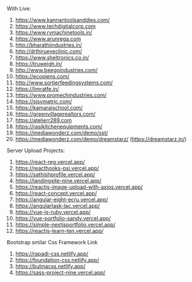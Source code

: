 With Live:

1) https://www.kannantoolsanddies.com/
2) https://www.techdigitalcorp.com
3) https://www.rvmachinetools.in/
4) https://www.arunrega.com
5) http://bharathiindustries.in/
6) http://drthirueyeclinic.com/
7) https://www.sheltronics.co.in/
8) https://truweigh.in/
9) http://www.beegoindustries.com/
10) https://ecopiens.com/
11) http://www.sortierfeedingsystems.com/
12) https://limratfe.in/
13) https://www.promechindustries.com/
14) https://sjsvmatric.com/
15) https://kamarajschool.com/
16) https://greenvillagerealtors.com/
17) https://atelierr289.com
18) https://rasikitchenequipments.com/
19) https://mediawonderz.com/demo/sst/
20) https://mediawonderz.com/demo/dreamstarz/ (https://dreamstarz.in/)

Server Upload Projects:
1)  https://react-reg.vercel.app/
2)  https://reacthooks-psi.vercel.app/
3)  https://sathishprofile.vercel.app/
4)  https://landingsite-nine.vercel.app/
5)  https://reactjs-image-upload-with-axios.vercel.app/
6)  https://react-concept.vercel.app/
7)  https://angular-eight-ecru.vercel.app/
8)  https://angulartask-lac.vercel.app/
9) https://vue-js-ruby.vercel.app/
10) https://vue-portfolio-sandy.vercel.app/
11) https://simple-nextjsportfolio.vercel.app/
12) https://reactjs-learn-ten.vercel.app/

Bootstrap smilar Css Framework Link 
1. https://rapadi-css.netlify.app/
2. https://foundation-css.netlify.app/
3. https://bulmacss.netlify.app/
4. https://sass-project-nine.vercel.app/
